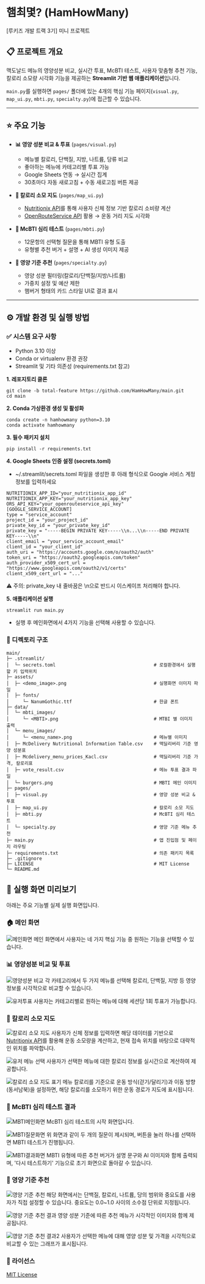 # 햄최몇? (HamHowMany)

[루키즈 개발 트랙 3기] 미니 프로젝트

## 📋 프로젝트 개요
맥도날드 메뉴의 영양성분 비교, 실시간 투표, McBTI 테스트, 사용자 맞춤형 추천 기능, 칼로리 소모량 시각화 기능을 제공하는 **Streamlit 기반 웹 애플리케이션**입니다.

`main.py`를 실행하면 `pages/` 폴더에 있는 4개의 핵심 기능 페이지(`visual.py`, `map_ui.py`, `mbti.py`, `specialty.py`)에 접근할 수 있습니다.

---

## ⭐ 주요 기능

- **📊 영양 성분 비교 & 투표** (`pages/visual.py`)  
  - 메뉴별 칼로리, 단백질, 지방, 나트륨, 당류 비교  
  - 좋아하는 메뉴에 카테고리별 투표 가능  
  - Google Sheets 연동 → 실시간 집계  
  - 30초마다 자동 새로고침 + 수동 새로고침 버튼 제공  

- **🏃 칼로리 소모 지도** (`pages/map_ui.py`)  
  - [Nutritionix API](https://www.nutritionix.com/business/api)를 통해 사용자 신체 정보 기반 칼로리 소비량 계산  
  - [OpenRouteService API](https://openrouteservice.org/) 활용 → 운동 거리 지도 시각화  

- **🧠 McBTI 심리 테스트** (`pages/mbti.py`)  
  - 12문항의 선택형 질문을 통해 MBTI 유형 도출  
  - 유형별 추천 버거 + 설명 + AI 생성 이미지 제공  

- **🍔 영양 기준 추천** (`pages/specialty.py`)  
  - 영양 성분 필터링(칼로리/단백질/지방/나트륨)  
  - 가중치 설정 및 예산 제한  
  - 햄버거 형태의 카드 스타일 UI로 결과 표시  

---

## ⚙️ 개발 환경 및 실행 방법

### ✅ 시스템 요구 사항
- Python 3.10 이상
- Conda or virtualenv 환경 권장
- Streamlit 및 기타 의존성 (requirements.txt 참고)

**1. 레포지토리 클론**
```
git clone -b total-feature https://github.com/HamHowMany/main.git
cd main
```
**2. Conda 가상환경 생성 및 활성화**
```
conda create -n hamhowmany python=3.10
conda activate hamhowmany
```
**3. 필수 패키지 설치**
```
pip install -r requirements.txt
```
**4. Google Sheets 인증 설정 (secrets.toml)**
- ~/.streamlit/secrets.toml 파일을 생성한 후 아래 형식으로 Google 서비스 계정 정보를 입력하세요
```
NUTRITIONIX_APP_ID="your_nutritionix_app_id"
NUTRITIONIX_APP_KEY="your_nutritionix_app_key"
ORS_API_KEY="your_openrouteservice_api_key"
[GOOGLE_SERVICE_ACCOUNT]
type = "service_account"
project_id = "your_project_id"
private_key_id = "your_private_key_id"
private_key = "-----BEGIN PRIVATE KEY-----\\n...\\n-----END PRIVATE KEY-----\\n"
client_email = "your_service_account_email"
client_id = "your_client_id"
auth_uri = "https://accounts.google.com/o/oauth2/auth"
token_uri = "https://oauth2.googleapis.com/token"
auth_provider_x509_cert_url = "https://www.googleapis.com/oauth2/v1/certs"
client_x509_cert_url = "..."
```
⚠️ 주의: private_key 내 줄바꿈은 \\n으로 반드시 이스케이프 처리해야 합니다.

**5. 애플리케이션 실행**
```
streamlit run main.py
```
- 실행 후 메인화면에서 4가지 기능을 선택해 사용할 수 있습니다.

### 📁 디렉토리 구조
```
main/
├─ .streamlit/
│  └─ secrets.toml                                    # 로컬환경에서 실행할 키 입력위치
├─ assets/
│  ├─ <demo_image>.png                                # 실행화면 이미지 파일
│  ├─ fonts/
│     └─ NanumGothic.ttf                              # 한글 폰트
├─ data/
│  └─ mbti_images/                                    
│     └─ <MBTI>.png                                   # MTBI 별 이미지 출력
│  └─ menu_images/
│     └─ <menu_name>.png                              # 메뉴별 이미지
│  ├─ McDelivery Nutritional Information Table.csv    # 맥딜리버리 기준 영양 성분표
│  ├─ Mcdelivery_menu_prices_Kacl.csv                 # 맥딜리버리 기준 가격, 칼로리표
│  ├─ vote_result.csv                                 # 메뉴 투표 결과 파일
│  └─ burgers.png                                     # MBTI 메인 이미지
├─ pages/
│  ├─ visual.py                                       # 영양 성분 비교 & 투표
│  ├─ map_ui.py                                       # 칼로리 소모 지도
│  ├─ mbti.py                                         # McBTI 심리 테스트
│  └─ specialty.py                                    # 영양 기준 메뉴 추천
├─ main.py                                            # 앱 진입점 및 페이지 라우팅
├─ requirements.txt                                   # 의존 패키지 목록
├─ .gitignore
├─ LICENSE                                            # MIT License
└─ README.md
```
## 📸 실행 화면 미리보기

아래는 주요 기능별 실제 실행 화면입니다.

### 🏠 메인 화면
![메인화면](./assets/main.png)
메인 화면에서 사용자는 네 가지 핵심 기능 중 원하는 기능을 선택할 수 있습니다.

### 📊 영양성분 비교 및 투표
![영양성분 비교](./assets/vs.png)
각 카테고리에서 두 가지 메뉴를 선택해 칼로리, 단백질, 지방 등 영양 정보를 시각적으로 비교할 수 있습니다.

![유저투표](./assets/ranking.png)
사용자는 카테고리별로 원하는 메뉴에 대해 세션당 1회 투표가 가능합니다.


### 🏃 칼로리 소모 지도
![칼로리 소모 지도](./assets/kcal_location.png)
사용자가 신체 정보를 입력하면 해당 데이터를 기반으로 [Nutritionix API](https://www.nutritionix.com/business/api)를 활용해 운동 소모량을 계산하고, 현재 접속 위치를 바탕으로 대략적인 위치를 파악합니다.

![유저 메뉴 선택](./assets/kcal_menu_choice.png)
사용자가 선택한 메뉴에 대한 칼로리 정보를 실시간으로 계산하여 제공합니다.

![칼로리 소모 지도 표기](./assets/kcal_exercise.png)
메뉴 칼로리를 기준으로 운동 방식(걷기/달리기)과 이동 방향(동서남북)을 설정하면, 해당 칼로리를 소모하기 위한 운동 경로가 지도에 표시됩니다.

### 🧠 McBTI 심리 테스트 결과
![MBTI메인화면](./assets/mbti.png)
McBTI 심리 테스트의 시작 화면입니다.

![MBTI질문화면](./assets/mbti_q.png)
위 화면과 같이 두 개의 질문이 제시되며, 버튼을 눌러 하나를 선택하면 MBTI 테스트가 진행됩니다.

![MBTI결과화면](./assets/mbti_result.png)
MBTI 유형에 따른 추천 버거가 설명 문구와 AI 이미지와 함께 출력되며, '다시 테스트하기' 기능으로 초기 화면으로 돌아갈 수 있습니다.

### 🍔 영양 기준 추천
![영양 기준 추천](./assets/user_reco.png)
해당 화면에서는 단백질, 칼로리, 나트륨, 당의 범위와 중요도를 사용자가 직접 설정할 수 있습니다. 중요도는 0.0~1.0 사이의 소수점 단위로 지정됩니다.

![영양 기준 추천 결과](./assets/user_reco_result.png)
영양 성분 기준에 따른 추천 메뉴가 시각적인 이미지와 함께 제공됩니다.

![영양 기준 추천 결과2](./assets/user_reco_result2.png)
사용자가 선택한 메뉴에 대해 영양 성분 및 가격을 시각적으로 비교할 수 있는 그래프가 표시됩니다.

### 📜 라이선스
[MIT License](https://github.com/HamHowMany/main/blob/main/LICENSE)


